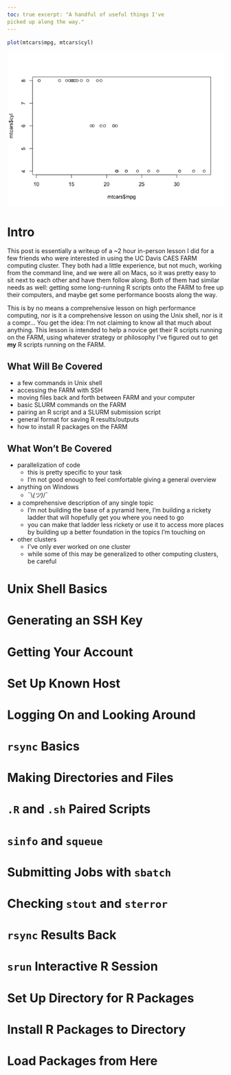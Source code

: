 ```yaml
--- 
toc: true excerpt: "A handful of useful things I've
picked up along the way."
---
```


``` r
plot(mtcars$mpg, mtcars$cyl)
```

![](/assets/rmd-images/farm-cluster-intro/unnamed-chunk-1-1.png)<!-- -->

# Intro

This post is essentially a writeup of a \~2 hour in-person lesson I did
for a few friends who were interested in using the UC Davis CAES FARM
computing cluster. They both had a little experience, but not much,
working from the command line, and we were all on Macs, so it was pretty
easy to sit next to each other and have them follow along. Both of them
had similar needs as well: getting some long-running R scripts onto the
FARM to free up their computers, and maybe get some performance boosts
along the way.

This is by no means a comprehensive lesson on high performance
computing, nor is it a comprehensive lesson on using the Unix shell, nor
is it a compr… You get the idea: I’m not claiming to know all that much
about anything. This lesson is intended to help a novice get their R
scripts running on the FARM, using whatever strategy or philosophy I’ve
figured out to get **my** R scripts running on the FARM.

## What Will Be Covered

  - a few commands in Unix shell
  - accessing the FARM with SSH
  - moving files back and forth between FARM and your computer
  - basic SLURM commands on the FARM
  - pairing an R script and a SLURM submission script
  - general format for saving R results/outputs
  - how to install R packages on the FARM

## What Won’t Be Covered

  - parallelization of code
      - this is pretty specific to your task
      - I’m not good enough to feel comfortable giving a general
        overview
  - anything on Windows
      - ¯\\*(ツ)*/¯
  - a comprehensive description of any single topic
      - I’m not building the base of a pyramid here, I’m building a
        rickety ladder that will hopefully get you where you need to go
      - you can make that ladder less rickety or use it to access more
        places by building up a better foundation in the topics I’m
        touching on
  - other clusters
      - I’ve only ever worked on one cluster
      - while some of this may be generalized to other computing
        clusters, be careful

# Unix Shell Basics

# Generating an SSH Key

# Getting Your Account

# Set Up Known Host

# Logging On and Looking Around

# `rsync` Basics

# Making Directories and Files

# `.R` and `.sh` Paired Scripts

# `sinfo` and `squeue`

# Submitting Jobs with `sbatch`

# Checking `stout` and `sterror`

# `rsync` Results Back

# `srun` Interactive R Session

# Set Up Directory for R Packages

# Install R Packages to Directory

# Load Packages from Here
